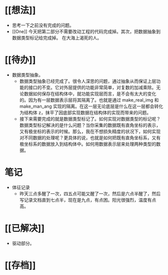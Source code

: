 # [[想法]]
- 思考一下之前没有完成的问题。
- [[One]]
今天把第二部分不需要改动工程的代码完成掉。其次，把数据抽象到数据类型标记给完成掉。
在大海上渴死的人。

# [[待办]]
- 数据类型抽象。
	- 数据类型抽象已经完成了。很令人深思的问题，通过抽象从而保证上层功能的接口的不变。它对外层提供的功能非常简单，对复数的加减乘除。无论数据如何保存在结构体中，就功能实现层而言，是不会有太大的变化的。因为有一层数据表示层将其隔离了。也就是通过 make_real_img 和 make_man_ang 实现的隔离。在这一层无论底层是什么在这一层都会转化为结构体 z，抹平了因底部实现数据在结构体的实现而带来的问题。
	- 接下来需要完成的就是数据类型标记了。如何实现对数据类型的标记呢？数据类型标记解决的是什么问题？当你采集的数据既有直角坐标的表示，又有极坐标的表示的时候。那么，我在不想损失精度的状况下，如何实现对不同数据的处理呢？更具体的说，也就是如何把既有直角坐标系，又有极坐标系的数据放入到结构体中。如何用数据表示层来处理两种类型的数据。

# 笔记
- 体征记录
	- 昨天三点多醒了一次，四五点可能又醒了一次，然后是六点半醒了，然后写记录文档直到七点半，现在是九点，有点困。阳光很强烈，温度有点高。

# [[已解决]]
- 驱动部分。



# [[存档]]